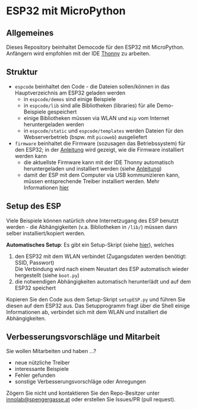 # ESP32 mit MicroPython

## Allgemeines

Dieses Repository beinhaltet Democode für den ESP32 mit MicroPython. Anfängern wird empfohlen mit der IDE [Thonny](https://thonny.org/) zu arbeiten.

## Struktur

* `espcode` beinhaltet den Code - die Dateien sollen/können in das Hauptverzeichnis am ESP32 geladen werden
  * in `espcode/demos` sind einige Beispiele
  * in `espcode/lib` sind alle Bibliotheken (libraries) für alle Demo-Beispiele gespeichert
  * einige Bibliotheken müssen via WLAN und `mip` vom Internet heruntergeladen werden
  * in `espcode/static` und `espcode/templates` werden Dateien für den Webserverbetrieb (bspw. mit `picoweb`) ausgeliefert
* `firmware` beinhaltet die Firmware (sozusagen das Betriebssystem) für den ESP32; in der [Anleitung](Anleitung.pdf) wird gezeigt, wie die Firmware installiert werden kann
  * die aktuellste Firmware kann mit der IDE Thonny automatisch heruntergeladen und installiert werden (siehe [Anleitung](Anleitung.pdf))
  * damit der ESP mit dem Computer via USB kommunizieren kann, müssen entsprechende Treiber installiert werden. Mehr Informationen [hier](firmware)

## Setup des ESP

Viele Beispiele können natürlich ohne Internetzugang des ESP benutzt werden - die Abhängigkeiten (v.a. Bibliotheken in `/lib/`) müssen dann selber installiert/kopiert werden.

**Automatisches Setup**: Es gibt ein Setup-Skript (siehe [hier](setupESP.py)), welches

1. den ESP32 mit dem WLAN verbindet (Zugangsdaten werden benötigt: SSID, Passwort)<br>Die Verbindung wird nach einem Neustart des ESP automatisch wieder hergestellt (siehe `boot.py`)
2. die notwendigen Abhängigkeiten automatisch herunterlädt und auf dem ESP32 speichert

Kopieren Sie den Code aus dem Setup-Skript `setupESP.py` und führen Sie diesen auf dem ESP32 aus. Das Setupprogramm fragt über die Shell einige Informationen ab, verbindet sich mit dem WLAN und installiert die Abhängigkeiten.

## Verbesserungsvorschläge und Mitarbeit

Sie wollen Mitarbeiten und haben ...?

* neue nützliche Treiber
* interessante Beispiele
* Fehler gefunden
* sonstige Verbesserungsvorschläge oder Anregungen

Zögern Sie nicht und kontaktieren Sie den Repo-Besitzer unter innolab@spengergasse.at oder erstellen Sie Issues/PR (pull request).
